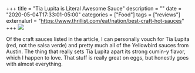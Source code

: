 +++
title = "Tia Lupita is Literal Awesome Sauce"
description = ""
date = "2020-05-04T17:33:01-05:00"
categories = ["Food"]
tags = ["reviews"]
externalurl = "https://www.thrillist.com/eat/nation/best-craft-hot-sauces"
+++
![](https://res.cloudinary.com/tobyblog/image/upload/v1588631554/img/crop_jpeg_quality_60_progressive.jpg)

Of the craft sauces listed in the article, I can personally vouch for Tia Lupita (red, not the salsa verde) and pretty much all of the Yellowbird sauces from Austin. The thing that really sets Tia Lupita apart its strong cumin-y flavor, which I happen to love. That stuff is really great on eggs, but honestly goes with almost everything. 